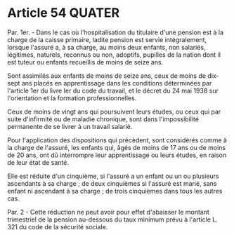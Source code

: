 # Article 54 QUATER

Par. 1er. - Dans le cas où l'hospitalisation du titulaire d'une pension est à la charge de la caisse primaire, ladite pension est servie intégralement, lorsque l'assuré a, à sa charge, au moins deux enfants, non salariés, légitimes, naturels, reconnus ou non, adoptifs, pupilles de la nation dont il est tuteur ou enfants recueillis de moins de seize ans.

Sont assimilés aux enfants de moins de seize ans, ceux de moins de dix-sept ans placés en apprentissage dans les conditions déterminées par l'article 1er du livre Ier du code du travail, et le décret du 24 mai 1938 sur l'orientation et la formation professionnelles.

Ceux de moins de vingt ans qui poursuivent leurs études, ou ceux qui par suite d'infirmité ou de maladie chronique, sont dans l'impossibilité permanente de se livrer à un travail salarié.

Pour l'application des dispositions qui précèdent, sont considérés comme à la charge de l'assuré, les enfants qui, âgés de moins de 17 ans ou de moins de 20 ans, ont dû interrompre leur apprentissage ou leurs études, en raison de leur état de santé.

Elle est réduite d'un cinquième, si l'assuré a un enfant ou un ou plusieurs ascendants à sa charge ; de deux cinquièmes si l'assuré est marié, sans enfant ni ascendant à sa charge ; de trois cinquièmes dans tous les autres cas.

Par. 2 - Cette réduction ne peut avoir pour effet d'abaisser le montant trimestriel de la pension au-dessous du taux minimum prévu à l'article L. 321 du code de la sécurité sociale.
